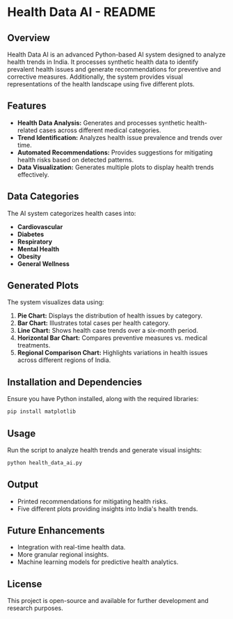 # Health Data AI - README

## Overview
Health Data AI is an advanced Python-based AI system designed to analyze health trends in India. It processes synthetic health data to identify prevalent health issues and generate recommendations for preventive and corrective measures. Additionally, the system provides visual representations of the health landscape using five different plots.

## Features
- **Health Data Analysis:** Generates and processes synthetic health-related cases across different medical categories.
- **Trend Identification:** Analyzes health issue prevalence and trends over time.
- **Automated Recommendations:** Provides suggestions for mitigating health risks based on detected patterns.
- **Data Visualization:** Generates multiple plots to display health trends effectively.

## Data Categories
The AI system categorizes health cases into:
- **Cardiovascular**
- **Diabetes**
- **Respiratory**
- **Mental Health**
- **Obesity**
- **General Wellness**

## Generated Plots
The system visualizes data using:
1. **Pie Chart:** Displays the distribution of health issues by category.
2. **Bar Chart:** Illustrates total cases per health category.
3. **Line Chart:** Shows health case trends over a six-month period.
4. **Horizontal Bar Chart:** Compares preventive measures vs. medical treatments.
5. **Regional Comparison Chart:** Highlights variations in health issues across different regions of India.

## Installation and Dependencies
Ensure you have Python installed, along with the required libraries:
```bash
pip install matplotlib
```

## Usage
Run the script to analyze health trends and generate visual insights:
```bash
python health_data_ai.py
```

## Output
- Printed recommendations for mitigating health risks.
- Five different plots providing insights into India's health trends.

## Future Enhancements
- Integration with real-time health data.
- More granular regional insights.
- Machine learning models for predictive health analytics.

## License
This project is open-source and available for further development and research purposes.

